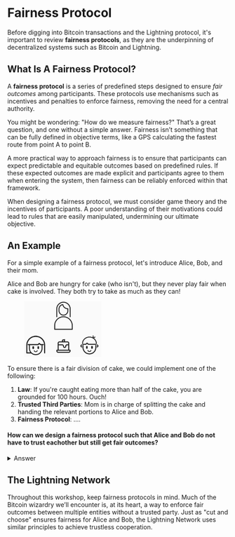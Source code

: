 # Fairness Protocol

Before digging into Bitcoin transactions and the Lightning protocol, it's important to review **fairness protocols**, as they are the underpinning of decentralized systems such as Bitcoin and Lightning.

## What Is A Fairness Protocol?
A **fairness protocol** is a series of predefined steps designed to ensure *fair outcomes* among participants. These protocols use mechanisms such as incentives and penalties to enforce fairness, removing the need for a central authority.

You might be wondering: "How do we measure fairness?" That’s a great question, and one without a simple answer. Fairness isn’t something that can be fully defined in objective terms, like a GPS calculating the fastest route from point A to point B.

A more practical way to approach fairness is to ensure that participants can expect predictable and equitable outcomes based on predefined rules. If these expected outcomes are made explicit and participants agree to them when entering the system, then fairness can be reliably enforced within that framework.

When designing a fairness protocol, we must consider game theory and the incentives of participants. A poor understanding of their motivations could lead to rules that are easily manipulated, undermining our ultimate objective.

## An Example
For a simple example of a fairness protocol, let's introduce Alice, Bob, and their mom.

Alice and Bob are hungry for cake (who isn't), but they never play fair when cake is involved. They both try to take as much as they can!

<p align="center" style="width: 50%; max-width: 300px;">
  <img src="./tutorial_images/intro_to_htlc/AliceBobCake.png" alt="AliceBobCake" width="70%" height="auto">
</p>

To ensure there is a fair division of cake, we could implement one of the following:

1) **Law**: If you're caught eating more than half of the cake, you are grounded for 100 hours. Ouch!
2) **Trusted Third Parties**: Mom is in charge of splitting the cake and handing the relevant portions to Alice and Bob.
3) **Fairness Protocol**: ....

#### How can we design a fairness protocol such that Alice and Bob do not have to trust eachother but still get fair outcomes?
<details>
  <summary>Answer</summary>

Assuming Alice and Bob both want to maximize the amount of cake they get, Mom can enforce a game, called **"cut and choose"**. In this game, one child plays the role of **"cutter"** and the other child plays the role of **"chooser"**.

The **"cutter"** will begin the game by splitting the cake into two pieces. The **"chooser"** will then select which piece of cake they want. If the **"cutter"** cheats by making one piece larger, the **"chooser"** can punish them by taking it.


<p align="center" style="width: 50%; max-width: 300px;">
  <img src="./tutorial_images/intro_to_htlc/CutterChooser.png" alt="CutterChooser" width="70%" height="auto">
</p>

</details>


## The Lightning Network
Throughout this workshop, keep fairness protocols in mind. Much of the Bitcoin wizardry we’ll encounter is, at its heart, a way to enforce fair outcomes between multiple entities without a trusted party. Just as "cut and choose" ensures fairness for Alice and Bob, the Lightning Network uses similar principles to achieve trustless cooperation.